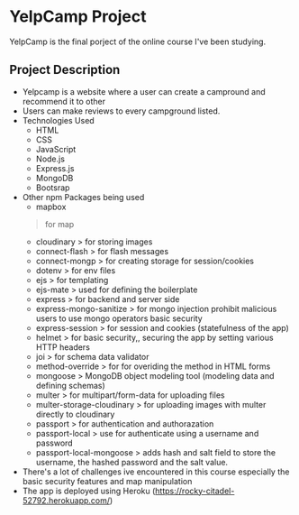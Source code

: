 # YelpCamp Project
YelpCamp is the final porject of the online course I've been studying.

## Project Description
- Yelpcamp is a website where a user can create a campround and recommend it to other
- Users can make reviews to every campground listed.
- Technologies Used
  - HTML
  - CSS
  - JavaScript
  - Node.js
  - Express.js
  - MongoDB
  - Bootsrap
- Other npm Packages being used
  - mapbox 
  > for map
  - cloudinary > for storing images
  - connect-flash > for flash messages
  - connect-mongp > for creating storage for session/cookies
  - dotenv > for env files
  - ejs > for templating
  - ejs-mate > used for defining the boilerplate
  - express > for backend and server side
  - express-mongo-sanitize > for mongo injection prohibit malicious users to use mongo operators basic security
  - express-session > for session and cookies (statefulness of the app)
  - helmet > for basic security,, securing the app by setting various HTTP headers
  - joi >  for schema data validator
  - method-override > for for overiding the method in HTML forms
  - mongoose > MongoDB object modeling tool (modeling data and defining schemas)
  - multer > for multipart/form-data for uploading files
  - multer-storage-cloudinary > for uploading images with multer directly to cloudinary
  - passport > for authentication and authorazation
  - passport-local > use for authenticate using a username and password
  - passport-local-mongoose > adds hash and salt field to store the username, the hashed password and the salt value.
- There's a lot of challenges ive encountered in this course especially the basic security features and map manipulation
- The app is deployed using Heroku (https://rocky-citadel-52792.herokuapp.com/)
